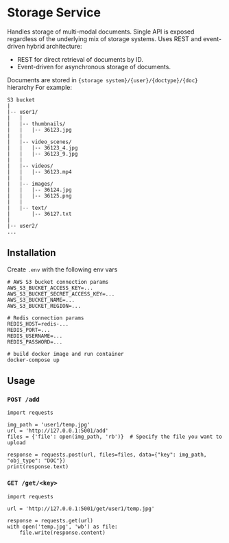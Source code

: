 # Storage Service
Handles storage of multi-modal documents. Single API is exposed regardless of the underlying mix of storage systems.
Uses REST and event-driven hybrid architecture:
- REST for direct retrieval of documents by ID.
- Event-driven for asynchronous storage of documents.

Documents are stored in `{storage system}/{user}/{doctype}/{doc}` hierarchy
For example:
```
S3 bucket
|
|-- user1/
|   |
|   |-- thumbnails/
|   |   |-- 36123.jpg
|   |
|   |-- video_scenes/
|   |   |-- 36123_4.jpg
|   |   |-- 36123_9.jpg
|   |
|   |-- videos/
|   |   |-- 36123.mp4
|   |
|   |-- images/
|   |   |-- 36124.jpg
|   |   |-- 36125.png
|   |
|   |-- text/
|       |-- 36127.txt
|
|-- user2/
...
```

## Installation

Create `.env` with the following env vars
```
# AWS S3 bucket connection params
AWS_S3_BUCKET_ACCESS_KEY=...
AWS_S3_BUCKET_SECRET_ACCESS_KEY=...
AWS_S3_BUCKET_NAME=...
AWS_S3_BUCKET_REGION=...

# Redis connection params
REDIS_HOST=redis-...
REDIS_PORT=...
REDIS_USERNAME=...
REDIS_PASSWORD=...
```

```
# build docker image and run container
docker-compose up
```

## Usage

### `POST /add`
```
import requests

img_path = 'user1/temp.jpg'
url = 'http://127.0.0.1:5001/add'
files = {'file': open(img_path, 'rb')}  # Specify the file you want to upload

response = requests.post(url, files=files, data={"key": img_path, "obj_type": "DOC"})
print(response.text)
```

### `GET /get/<key>`
```
import requests

url = 'http://127.0.0.1:5001/get/user1/temp.jpg'

response = requests.get(url)
with open('temp.jpg', 'wb') as file:
    file.write(response.content)
```